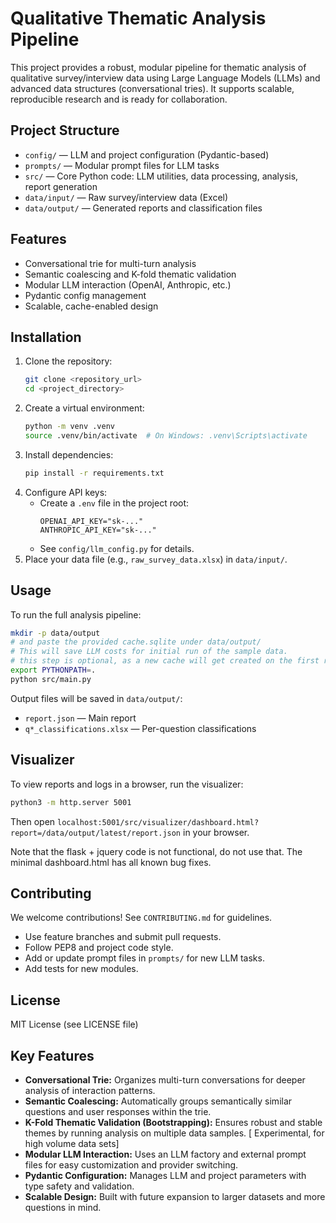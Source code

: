 
# Qualitative Thematic Analysis Pipeline

This project provides a robust, modular pipeline for thematic analysis of qualitative survey/interview data using Large Language Models (LLMs) and advanced data structures (conversational tries). It supports scalable, reproducible research and is ready for collaboration.

## Project Structure

- `config/` — LLM and project configuration (Pydantic-based)
- `prompts/` — Modular prompt files for LLM tasks
- `src/` — Core Python code: LLM utilities, data processing, analysis, report generation
- `data/input/` — Raw survey/interview data (Excel)
- `data/output/` — Generated reports and classification files

## Features

- Conversational trie for multi-turn analysis
- Semantic coalescing and K-fold thematic validation
- Modular LLM interaction (OpenAI, Anthropic, etc.)
- Pydantic config management
- Scalable, cache-enabled design

## Installation

1. Clone the repository:
    ```bash
    git clone <repository_url>
    cd <project_directory>
    ```
2. Create a virtual environment:
    ```bash
    python -m venv .venv
    source .venv/bin/activate  # On Windows: .venv\Scripts\activate
    ```
3. Install dependencies:
    ```bash
    pip install -r requirements.txt
    ```
4. Configure API keys:
    - Create a `.env` file in the project root:
      ```
      OPENAI_API_KEY="sk-..."
      ANTHROPIC_API_KEY="sk-..."
      ```
    - See `config/llm_config.py` for details.
5. Place your data file (e.g., `raw_survey_data.xlsx`) in `data/input/`.

## Usage

To run the full analysis pipeline:
```bash
mkdir -p data/output
# and paste the provided cache.sqlite under data/output/
# This will save LLM costs for initial run of the sample data.
# this step is optional, as a new cache will get created on the first run.
export PYTHONPATH=.
python src/main.py
```
Output files will be saved in `data/output/`:
- `report.json` — Main report
- `q*_classifications.xlsx` — Per-question classifications

## Visualizer

To view reports and logs in a browser, run the visualizer:
```bash
python3 -m http.server 5001 
```
Then open `localhost:5001/src/visualizer/dashboard.html?report=/data/output/latest/report.json` in your browser.


Note that the flask + jquery code is not functional, do not use that. 
The minimal dashboard.html has all known bug fixes.

## Contributing

We welcome contributions! See `CONTRIBUTING.md` for guidelines.

- Use feature branches and submit pull requests.
- Follow PEP8 and project code style.
- Add or update prompt files in `prompts/` for new LLM tasks.
- Add tests for new modules.

## License

MIT License (see LICENSE file)

## Key Features

*   **Conversational Trie:** Organizes multi-turn conversations for deeper analysis of interaction patterns.
*   **Semantic Coalescing:** Automatically groups semantically similar questions and user responses within the trie.
*   **K-Fold Thematic Validation (Bootstrapping):** Ensures robust and stable themes by running analysis on multiple data samples. [ Experimental, for high volume data sets]
*   **Modular LLM Interaction:** Uses an LLM factory and external prompt files for easy customization and provider switching.
*   **Pydantic Configuration:** Manages LLM and project parameters with type safety and validation.
*   **Scalable Design:** Built with future expansion to larger datasets and more questions in mind.
